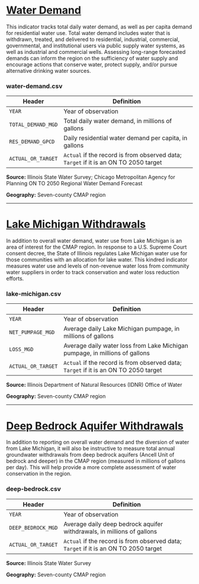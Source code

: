 # [Water Demand](https://www.cmap.illinois.gov/2050/indicators/water-demand)

This indicator tracks total daily water demand, as well as per capita demand for residential water use. Total water demand includes water that is withdrawn, treated, and delivered to residential, industrial, commercial, governmental, and institutional users via public supply water systems, as well as industrial and commercial wells. Assessing long-range forecasted demands can inform the region on the sufficiency of water supply and encourage actions that conserve water, protect supply, and/or pursue alternative drinking water sources.

### water-demand.csv

Header | Definition
-------|-----------
`YEAR` | Year of observation
`TOTAL_DEMAND_MGD` | Total daily water demand, in millions of gallons
`RES_DEMAND_GPCD` | Daily residential water demand per capita, in gallons
`ACTUAL_OR_TARGET` | `Actual` if the record is from observed data; `Target` if it is an ON TO 2050 target

**Source:** Illinois State Water Survey; Chicago Metropolitan Agency for Planning ON TO 2050 Regional Water Demand Forecast

**Geography:** Seven-county CMAP region

---

# [Lake Michigan Withdrawals](https://www.cmap.illinois.gov/2050/indicators/water-demand#lake-michigan)

In addition to overall water demand, water use from Lake Michigan is an area of interest for the CMAP region.  In response to a U.S. Supreme Court consent decree, the State of Illinois regulates Lake Michigan water use for those communities with an allocation for lake water.  This kindred indicator measures water use and levels of non-revenue water loss from community water suppliers in order to track conservation and water loss reduction efforts.

### lake-michigan.csv

Header | Definition
-------|-----------
`YEAR` | Year of observation
`NET_PUMPAGE_MGD` | Average daily Lake Michigan pumpage, in millions of gallons
`LOSS_MGD` | Average daily water loss from Lake Michigan pumpage, in millions of gallons
`ACTUAL_OR_TARGET` | `Actual` if the record is from observed data; `Target` if it is an ON TO 2050 target

**Source:** Illinois Department of Natural Resources (IDNR) Office of Water

**Geography:** Seven-county CMAP region

---

# [Deep Bedrock Aquifer Withdrawals](https://www.cmap.illinois.gov/2050/indicators/water-demand#deep-bedrock)

In addition to reporting on overall water demand and the diversion of water from Lake Michigan, it will also be instructive to measure total annual groundwater withdrawals from deep bedrock aquifers (Ancell Unit of bedrock and deeper) in the CMAP region (measured in millions of gallons per day).  This will help provide a more complete assessment of water conservation in the region.

### deep-bedrock.csv

Header | Definition
-------|-----------
`YEAR` | Year of observation
`DEEP_BEDROCK_MGD` | Average daily deep bedrock aquifer withdrawals, in millions of gallons
`ACTUAL_OR_TARGET` | `Actual` if the record is from observed data; `Target` if it is an ON TO 2050 target

**Source:** Illinois State Water Survey

**Geography:** Seven-county CMAP region
